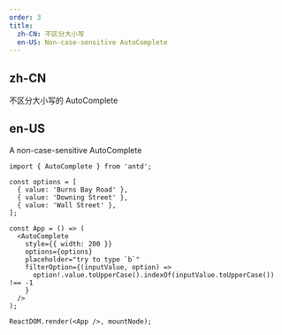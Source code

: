```yaml
---
order: 3
title:
  zh-CN: 不区分大小写
  en-US: Non-case-sensitive AutoComplete
---
```


## zh-CN

不区分大小写的 AutoComplete

## en-US

A non-case-sensitive AutoComplete

```tsx
import { AutoComplete } from 'antd';

const options = [
  { value: 'Burns Bay Road' },
  { value: 'Downing Street' },
  { value: 'Wall Street' },
];

const App = () => (
  <AutoComplete
    style={{ width: 200 }}
    options={options}
    placeholder="try to type `b`"
    filterOption={(inputValue, option) =>
      option!.value.toUpperCase().indexOf(inputValue.toUpperCase()) !== -1
    }
  />
);

ReactDOM.render(<App />, mountNode);
```
